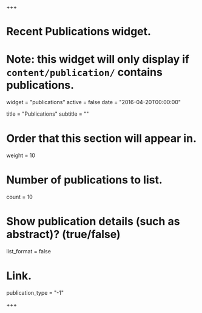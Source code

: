 +++
# Recent Publications widget.
# Note: this widget will only display if `content/publication/` contains publications.
widget = "publications"
active = false
date = "2016-04-20T00:00:00"

title = "Publications"
subtitle = ""


# Order that this section will appear in.
weight = 10

# Number of publications to list.
count = 10

# Show publication details (such as abstract)? (true/false)
list_format = false

# Link.
publication_type = "-1"

+++

